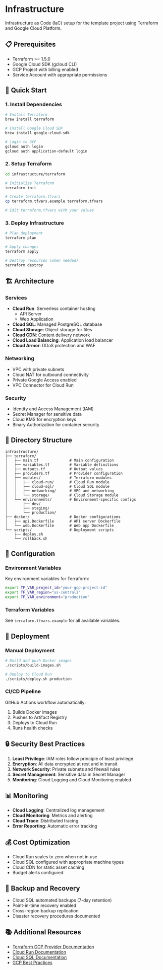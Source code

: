 # Infrastructure

Infrastructure as Code (IaC) setup for the template project using Terraform and Google Cloud Platform.

## 📋 Prerequisites

- Terraform >= 1.5.0
- Google Cloud SDK (gcloud CLI)
- GCP Project with billing enabled
- Service Account with appropriate permissions

## 🚀 Quick Start

### 1. Install Dependencies

```bash
# Install Terraform
brew install terraform

# Install Google Cloud SDK
brew install google-cloud-sdk

# Login to GCP
gcloud auth login
gcloud auth application-default login
```

### 2. Setup Terraform

```bash
cd infrastructure/terraform

# Initialize Terraform
terraform init

# Create terraform.tfvars
cp terraform.tfvars.example terraform.tfvars

# Edit terraform.tfvars with your values
```

### 3. Deploy Infrastructure

```bash
# Plan deployment
terraform plan

# Apply changes
terraform apply

# Destroy resources (when needed)
terraform destroy
```

## 🏗️ Architecture

### Services

- **Cloud Run**: Serverless container hosting
  - API Server
  - Web Application
- **Cloud SQL**: Managed PostgreSQL database
- **Cloud Storage**: Object storage for files
- **Cloud CDN**: Content delivery network
- **Cloud Load Balancing**: Application load balancer
- **Cloud Armor**: DDoS protection and WAF

### Networking

- VPC with private subnets
- Cloud NAT for outbound connectivity
- Private Google Access enabled
- VPC Connector for Cloud Run

### Security

- Identity and Access Management (IAM)
- Secret Manager for sensitive data
- Cloud KMS for encryption keys
- Binary Authorization for container security

## 📁 Directory Structure

```
infrastructure/
├── terraform/
│   ├── main.tf              # Main configuration
│   ├── variables.tf         # Variable definitions
│   ├── outputs.tf           # Output values
│   ├── providers.tf         # Provider configuration
│   ├── modules/             # Terraform modules
│   │   ├── cloud-run/       # Cloud Run module
│   │   ├── cloud-sql/       # Cloud SQL module
│   │   ├── networking/      # VPC and networking
│   │   └── storage/         # Cloud Storage module
│   └── environments/        # Environment-specific configs
│       ├── dev/
│       ├── staging/
│       └── production/
├── docker/                  # Docker configurations
│   ├── api.Dockerfile       # API server Dockerfile
│   └── web.Dockerfile       # Web app Dockerfile
└── scripts/                 # Deployment scripts
    ├── deploy.sh
    └── rollback.sh
```

## 🔧 Configuration

### Environment Variables

Key environment variables for Terraform:

```bash
export TF_VAR_project_id="your-gcp-project-id"
export TF_VAR_region="us-central1"
export TF_VAR_environment="production"
```

### Terraform Variables

See `terraform.tfvars.example` for all available variables.

## 🚢 Deployment

### Manual Deployment

```bash
# Build and push Docker images
./scripts/build-images.sh

# Deploy to Cloud Run
./scripts/deploy.sh production
```

### CI/CD Pipeline

GitHub Actions workflow automatically:

1. Builds Docker images
2. Pushes to Artifact Registry
3. Deploys to Cloud Run
4. Runs health checks

## 🔒 Security Best Practices

1. **Least Privilege**: IAM roles follow principle of least privilege
2. **Encryption**: All data encrypted at rest and in transit
3. **Network Security**: Private subnets and firewall rules
4. **Secret Management**: Sensitive data in Secret Manager
5. **Monitoring**: Cloud Logging and Cloud Monitoring enabled

## 📊 Monitoring

- **Cloud Logging**: Centralized log management
- **Cloud Monitoring**: Metrics and alerting
- **Cloud Trace**: Distributed tracing
- **Error Reporting**: Automatic error tracking

## 💰 Cost Optimization

- Cloud Run scales to zero when not in use
- Cloud SQL configured with appropriate machine types
- Cloud CDN for static asset caching
- Budget alerts configured

## 🔄 Backup and Recovery

- Cloud SQL automated backups (7-day retention)
- Point-in-time recovery enabled
- Cross-region backup replication
- Disaster recovery procedures documented

## 📚 Additional Resources

- [Terraform GCP Provider Documentation](https://registry.terraform.io/providers/hashicorp/google/latest/docs)
- [Cloud Run Documentation](https://cloud.google.com/run/docs)
- [Cloud SQL Documentation](https://cloud.google.com/sql/docs)
- [GCP Best Practices](https://cloud.google.com/docs/enterprise/best-practices-for-enterprise-organizations)
